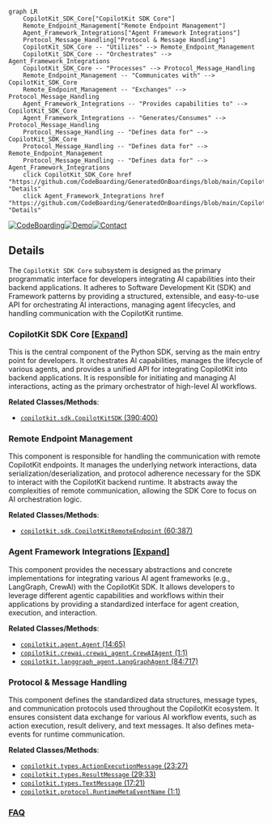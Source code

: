 ```mermaid
graph LR
    CopilotKit_SDK_Core["CopilotKit SDK Core"]
    Remote_Endpoint_Management["Remote Endpoint Management"]
    Agent_Framework_Integrations["Agent Framework Integrations"]
    Protocol_Message_Handling["Protocol & Message Handling"]
    CopilotKit_SDK_Core -- "Utilizes" --> Remote_Endpoint_Management
    CopilotKit_SDK_Core -- "Orchestrates" --> Agent_Framework_Integrations
    CopilotKit_SDK_Core -- "Processes" --> Protocol_Message_Handling
    Remote_Endpoint_Management -- "Communicates with" --> CopilotKit_SDK_Core
    Remote_Endpoint_Management -- "Exchanges" --> Protocol_Message_Handling
    Agent_Framework_Integrations -- "Provides capabilities to" --> CopilotKit_SDK_Core
    Agent_Framework_Integrations -- "Generates/Consumes" --> Protocol_Message_Handling
    Protocol_Message_Handling -- "Defines data for" --> CopilotKit_SDK_Core
    Protocol_Message_Handling -- "Defines data for" --> Remote_Endpoint_Management
    Protocol_Message_Handling -- "Defines data for" --> Agent_Framework_Integrations
    click CopilotKit_SDK_Core href "https://github.com/CodeBoarding/GeneratedOnBoardings/blob/main/CopilotKit/CopilotKit_SDK_Core.md" "Details"
    click Agent_Framework_Integrations href "https://github.com/CodeBoarding/GeneratedOnBoardings/blob/main/CopilotKit/Agent_Framework_Integrations.md" "Details"
```

[![CodeBoarding](https://img.shields.io/badge/Generated%20by-CodeBoarding-9cf?style=flat-square)](https://github.com/CodeBoarding/CodeBoarding)[![Demo](https://img.shields.io/badge/Try%20our-Demo-blue?style=flat-square)](https://www.codeboarding.org/demo)[![Contact](https://img.shields.io/badge/Contact%20us%20-%20contact@codeboarding.org-lightgrey?style=flat-square)](mailto:contact@codeboarding.org)

## Details

The `CopilotKit SDK Core` subsystem is designed as the primary programmatic interface for developers integrating AI capabilities into their backend applications. It adheres to Software Development Kit (SDK) and Framework patterns by providing a structured, extensible, and easy-to-use API for orchestrating AI interactions, managing agent lifecycles, and handling communication with the CopilotKit runtime.

### CopilotKit SDK Core [[Expand]](./CopilotKit_SDK_Core.md)
This is the central component of the Python SDK, serving as the main entry point for developers. It orchestrates AI capabilities, manages the lifecycle of various agents, and provides a unified API for integrating CopilotKit into backend applications. It is responsible for initiating and managing AI interactions, acting as the primary orchestrator of high-level AI workflows.


**Related Classes/Methods**:

- <a href="https://github.com/CopilotKit/CopilotKit/blob/main/sdk-python/copilotkit/sdk.py#L390-L400" target="_blank" rel="noopener noreferrer">`copilotkit.sdk.CopilotKitSDK` (390:400)</a>


### Remote Endpoint Management
This component is responsible for handling the communication with remote CopilotKit endpoints. It manages the underlying network interactions, data serialization/deserialization, and protocol adherence necessary for the SDK to interact with the CopilotKit backend runtime. It abstracts away the complexities of remote communication, allowing the SDK Core to focus on AI orchestration logic.


**Related Classes/Methods**:

- <a href="https://github.com/CopilotKit/CopilotKit/blob/main/sdk-python/copilotkit/sdk.py#L60-L387" target="_blank" rel="noopener noreferrer">`copilotkit.sdk.CopilotKitRemoteEndpoint` (60:387)</a>


### Agent Framework Integrations [[Expand]](./Agent_Framework_Integrations.md)
This component provides the necessary abstractions and concrete implementations for integrating various AI agent frameworks (e.g., LangGraph, CrewAI) with the CopilotKit SDK. It allows developers to leverage different agentic capabilities and workflows within their applications by providing a standardized interface for agent creation, execution, and interaction.


**Related Classes/Methods**:

- <a href="https://github.com/CopilotKit/CopilotKit/blob/main/sdk-python/copilotkit/agent.py#L14-L65" target="_blank" rel="noopener noreferrer">`copilotkit.agent.Agent` (14:65)</a>
- <a href="https://github.com/CopilotKit/CopilotKit/blob/main/sdk-python/copilotkit/crewai/crewai_agent.py#L1-L1" target="_blank" rel="noopener noreferrer">`copilotkit.crewai.crewai_agent.CrewAIAgent` (1:1)</a>
- <a href="https://github.com/CopilotKit/CopilotKit/blob/main/sdk-python/copilotkit/langgraph_agent.py#L84-L717" target="_blank" rel="noopener noreferrer">`copilotkit.langgraph_agent.LangGraphAgent` (84:717)</a>


### Protocol & Message Handling
This component defines the standardized data structures, message types, and communication protocols used throughout the CopilotKit ecosystem. It ensures consistent data exchange for various AI workflow events, such as action execution, result delivery, and text messages. It also defines meta-events for runtime communication.


**Related Classes/Methods**:

- <a href="https://github.com/CopilotKit/CopilotKit/blob/main/sdk-python/copilotkit/types.py#L23-L27" target="_blank" rel="noopener noreferrer">`copilotkit.types.ActionExecutionMessage` (23:27)</a>
- <a href="https://github.com/CopilotKit/CopilotKit/blob/main/sdk-python/copilotkit/types.py#L29-L33" target="_blank" rel="noopener noreferrer">`copilotkit.types.ResultMessage` (29:33)</a>
- <a href="https://github.com/CopilotKit/CopilotKit/blob/main/sdk-python/copilotkit/types.py#L17-L21" target="_blank" rel="noopener noreferrer">`copilotkit.types.TextMessage` (17:21)</a>
- <a href="https://github.com/CopilotKit/CopilotKit/blob/main/sdk-python/copilotkit/protocol.py#L1-L1" target="_blank" rel="noopener noreferrer">`copilotkit.protocol.RuntimeMetaEventName` (1:1)</a>




### [FAQ](https://github.com/CodeBoarding/GeneratedOnBoardings/tree/main?tab=readme-ov-file#faq)